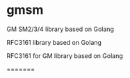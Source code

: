 # gmsm
GM SM2/3/4 library based on Golang

RFC3161 library based on Golang

RFC3161 for GM library based on Golang

=======